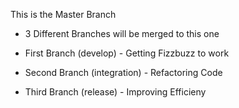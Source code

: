 This is the Master Branch
- 3 Different Branches will be merged to this one

- First Branch (develop) - Getting Fizzbuzz to work
- Second Branch (integration) - Refactoring Code
- Third Branch (release) - Improving Efficieny
